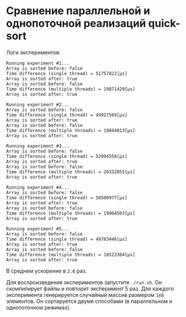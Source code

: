 # Сравнение параллельной и однопоточной реализаций quick-sort

Логи экспериментов:
```
Running experiment #1...
Array is sorted before: false
Time difference (single thread) = 51757822[µs]
Array is sorted after: true
Array is sorted before: false
Time difference (multiple threads) = 19871429[µs]
Array is sorted after: true

Running experiment #2...
Array is sorted before: false
Time difference (single thread) = 49927569[µs]
Array is sorted after: true
Array is sorted before: false
Time difference (multiple threads) = 19844013[µs]
Array is sorted after: true

Running experiment #3...
Array is sorted before: false
Time difference (single thread) = 52894558[µs]
Array is sorted after: true
Array is sorted before: false
Time difference (multiple threads) = 20332055[µs]
Array is sorted after: true

Running experiment #4...
Array is sorted before: false
Time difference (single thread) = 50500977[µs]
Array is sorted after: true
Array is sorted before: false
Time difference (multiple threads) = 19964503[µs]
Array is sorted after: true

Running experiment #5...
Array is sorted before: false
Time difference (single thread) = 49783446[µs]
Array is sorted after: true
Array is sorted before: false
Time difference (multiple threads) = 18523384[µs]
Array is sorted after: true

```

В среднем ускорение в `2.6` раз.

Для воспроизведения экспериментов запустите `./run.sh`. Он скомпилирует файлы и повторит эксперимент 5 раз.
Для каждого эксперимента генерируется случайный массив размером `1e8` элементов. Он сортируется двумя способами (в параллельном и однопоточном режимах).
